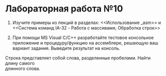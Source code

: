 # Лабораторная работа №10

1) Изучите примеры из лекций в разделах: <<Использование _asm>> и <<Система команд IA-32 - Работа с массивами, Обработка строк>> 

2) При помощи MS Visual C/C++ разработайте тестовое консольное приложение и процедуру/функцию на ассемблере, решающую ваш вариант задания. Выведите результат на консоль.

Строка представляет собой слова, разделенные пробелами. Найти длину самого  
длинного слова. 
